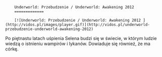 
        Underworld: Przebudzenie / Underworld: Awakening 2012 
        =============
        
        [![Underworld: Przebudzenie / Underworld: Awakening 2012 ](http://vidos.pl/images/player.gif)](http://vidos.pl/underworld-przebudzenie-underworld-awakening-2012)
        
        
 Po piętnastu latach uśpienia Selena budzi się w świecie, w którym ludzie wiedzą o istnieniu wampirów i lykanów. Dowiaduje się również, że ma córkę.
    